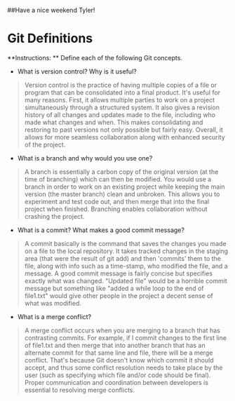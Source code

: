 ##Have a nice weekend Tyler!

# Git Definitions

**Instructions: ** Define each of the following Git concepts.

* What is version control?  Why is it useful?

> Version control is the practice of having multiple copies of a file or program that can be consolidated into a final product.  It's useful for many reasons.  First, it allows multiple parties to work on a project simultaneously through a structured system.  It also gives a revision history of all changes and updates made to the file, including who made what changes and when.  This makes consolidating and restoring to past versions not only possible but fairly easy.  Overall, it allows for more seamless collaboration along with enhanced security of the project.  

* What is a branch and why would you use one?

> A branch is essentially a carbon copy of the original version (at the time of branching) which can then be modified.  You would use a branch in order to work on an existing project while keeping the main version (the master branch) clean and unbroken.  This allows you to experiment and test code out, and then merge that into the final project when finished.  Branching enables collaboration without crashing the project.

* What is a commit? What makes a good commit message?

> A commit basically is the command that saves the changes you made on a file to the local repository.  It takes tracked changes in the staging area (that were the result of git add) and then 'commits' them to the file, along with info such as a time-stamp, who modified the file, and a message.  A good commit message is fairly concise but specifies exactly what was changed.  "Updated file" would be a horrible commit message but something like "added a while loop to the end of file1.txt" would give other people in the project a decent sense of what was modified.  

* What is a merge conflict?

> A merge conflict occurs when you are merging to a branch that has contrasting commits.  For example, if I commit changes to the first line of file1.txt and then merge that into another branch that has an alternate commit for that same line and file, there will be a merge conflict.  That's because Git doesn't know which commit it should accept, and thus some conflict resolution needs to take place by the user (such as specifying which file and/or code should be final).  Proper communication and coordination between developers is essential to resolving merge conflicts.

